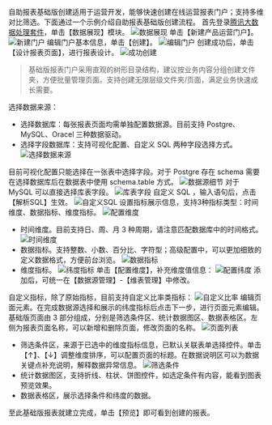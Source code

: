 自助报表基础版创建适用于运营开发，能够快速创建在线运营报表门户；支持多维对比筛选。下面通过一个示例介绍自助报表基础版创建流程。
首先登录[腾讯大数据处理套件](https://123.207.155.53:8081/cas/login?service=http%3A%2F%2F123.207.155.53%3A80%2Findex.html)，单击【数据展现】模块。
![数据展现](http://imgcache.tce.fsphere.cn/static/mc.qcloudimg.com/static/img/856952726b75c68a118bf4246364d737/image.png)
单击【新建产品运营门户】。
![新建门户](http://imgcache.tce.fsphere.cn/static/mc.qcloudimg.com/static/img/c1c10d17f7a689fe8bf674a6fb8fd42f/image.png)
编辑门户基本信息，单击【创建】。
![编辑门户](http://imgcache.tce.fsphere.cn/static/mc.qcloudimg.com/static/img/9bbb1ea508bc840b255dc4dadeff54e9/image.png)
创建成功后，单击【设计报表页面】，进行报表设计。
![成功创建](http://imgcache.tce.fsphere.cn/static/mc.qcloudimg.com/static/img/7620a47cbd8cb930a41673cdb3ca5574/image.png)
> 基础版报表门户采用直观的树形目录结构，建议按业务内容分组创建文件夹，方便批量管理页面。支持创建无限层级文件夹/页面，满足业务快速成长需要。

选择数据来源：
- 选择数据库：每张报表页面均需单独配置数据源。目前支持 Postgre、MySQL、Oracel 三种数据驱动。
- 选择字段数据库：支持可视化配置、自定义 SQL 两种字段选择方式。
![选择数据来源](http://imgcache.tce.fsphere.cn/static/mc.qcloudimg.com/static/img/2b09ce303f57d60b1def391495fa912a/image.png)

目前可视化配置只能选择在一张表中选择字段。对于 Postgre 存在 schema 需要在选择数据库后在数据表中使用 schema.table 方式。
![数据源细节](http://imgcache.tce.fsphere.cn/static/mc.qcloudimg.com/static/img/abd90fdb606047c7537f30ba4803e184/image.png)
对于 MySQL 可以直接选择库表字段。
![库表字段](http://imgcache.tce.fsphere.cn/static/mc.qcloudimg.com/static/img/854f0e248e5eb24da1cdb40502804c99/image.png)
自定义 SQL ，输入语句后，点击【解析SQL】生效。
![自定义SQL](http://imgcache.tce.fsphere.cn/static/mc.qcloudimg.com/static/img/4491a8b6426fd4044788ac80bbc8bc91/image.png)
设置指标展示信息，支持3种指标类型：时间维度、数据指标、维度指标。
![配置维度](https:http://imgcache.tce.fsphere.cn/static/mc.qcloudimg.com/static/img/43911ad083f3a6ba940cdecbd8323990/image.png)
- 时间维度。目前支持日、周、月 3 种周期，请注意匹配数据库中的时间格式。
![时间维度](http://imgcache.tce.fsphere.cn/static/mc.qcloudimg.com/static/img/745a34d97d65a71b7fbe3abe73248163/image.png)
- 数据指标。支持整数、小数、百分比、字符型；高级配置中，可以更加细致的定义数据格式，方便前台浏览。
![数据指标](http://imgcache.tce.fsphere.cn/static/mc.qcloudimg.com/static/img/cdaa1ffea9825ec48be997f909aee14d/image.png)
- 维度指标。
![纬度指标](http://imgcache.tce.fsphere.cn/static/mc.qcloudimg.com/static/img/cc0a033dccfba0d4d7a4c144c9f84202/image.png)
单击【配置维度】，补充维度值信息：
![配置纬度](https:http://imgcache.tce.fsphere.cn/static/mc.qcloudimg.com/static/img/43911ad083f3a6ba940cdecbd8323990/image.png)
添加后，可统一在【数据源管理】-【维表管理】中修改。

自定义指标，除了原始指标，目前支持自定义比率类指标：
![自定义比率](http://imgcache.tce.fsphere.cn/static/mc.qcloudimg.com/static/img/aa73d28c5d55e3c6e564f4147d8a39ee/image.png)
编辑页面元素。在完成数据源选择和展示的纬度指标后点击下一步，进行页面元素编辑。基础版页面由 3 部分组成，分别是筛选条件区、统计数据图区、数据表格区。左侧为报表页面名称，可以新增和删除页面，修改页面的名称。
![页面列表](http://imgcache.tce.fsphere.cn/static/mc.qcloudimg.com/static/img/6f9d48807050c2d907849588d6a7fdc4/image.png)
- 筛选条件区，来源于已选中的维度指标信息，已默认关联表单选择控件。单击【↑】、【↓】调整维度排序，可以配置页面的标题。在数据说明区可以为数据关键点补充说明，解释数据异常信息。
![筛选条件](http://imgcache.tce.fsphere.cn/static/mc.qcloudimg.com/static/img/6d2e4f6d3a46c0ff71828519d8674441/image.png)
- 统计数据图区，支持折线、柱状、饼图控件，如选定条件有内容，能看到图表预览效果。
- 数据表格区，展示选择条件和纬度的数据。

至此基础版报表就建立完成，单击【预览】即可看到创建的报表。
